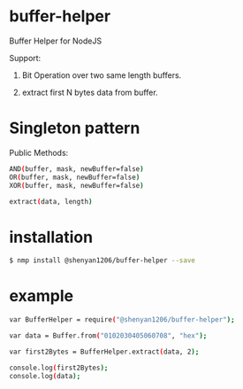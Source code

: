# buffer-helper
Buffer Helper for NodeJS


Support: 

1. Bit Operation over two same length buffers.

2. extract first N bytes data from buffer.



# Singleton pattern


Public Methods:
```sh
AND(buffer, mask, newBuffer=false) 
OR(buffer, mask, newBuffer=false) 
XOR(buffer, mask, newBuffer=false) 

extract(data, length)
```



# installation
```sh
$ nmp install @shenyan1206/buffer-helper --save
```

# example
```sh
var BufferHelper = require("@shenyan1206/buffer-helper");

var data = Buffer.from("0102030405060708", "hex");

var first2Bytes = BufferHelper.extract(data, 2);

console.log(first2Bytes);
console.log(data);
```
